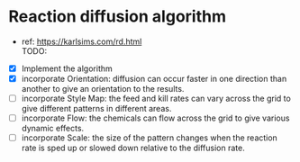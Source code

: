 # Reaction diffusion algorithm

- ref: https://karlsims.com/rd.html <br/>
  TODO:
- [x] Implement the algorithm
- [x] incorporate Orientation: diffusion can occur faster in one direction than another to give an orientation to the results.
- [ ] incorporate Style Map: the feed and kill rates can vary across the grid to give different patterns in different areas.
- [ ] incorporate Flow: the chemicals can flow across the grid to give various dynamic effects.
- [ ] incorporate Scale: the size of the pattern changes when the reaction rate is sped up or slowed down relative to the diffusion rate.
